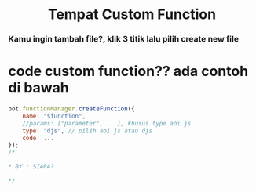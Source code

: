 <h1 style="text-align:center;">Tempat Custom Function</h1>

### Kamu ingin tambah file?, klik 3 titik lalu pilih create new file

# code custom function?? ada contoh di bawah
```js
bot.functionManager.createFunction({
    name: "$function",
    //params: ["parameter",... ], khusus type aoi.js
    type: "djs", // pilih aoi.js atau djs
    code: ... 
});
/*

* BY : SIAPA? 

*/
```
